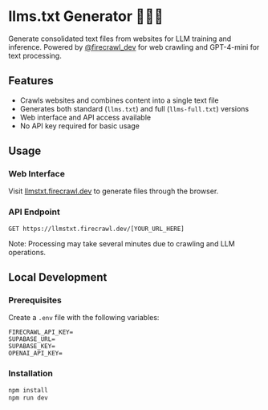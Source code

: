 # llms.txt Generator 🚀🚀🚀

Generate consolidated text files from websites for LLM training and inference. Powered by [@firecrawl_dev](https://twitter.com/firecrawl_dev) for web crawling and GPT-4-mini for text processing.

## Features
- Crawls websites and combines content into a single text file
- Generates both standard (`llms.txt`) and full (`llms-full.txt`) versions
- Web interface and API access available
- No API key required for basic usage

## Usage

### Web Interface
Visit [llmstxt.firecrawl.dev](https://llmstxt.firecrawl.dev) to generate files through the browser.

### API Endpoint
```
GET https://llmstxt.firecrawl.dev/[YOUR_URL_HERE]
```

Note: Processing may take several minutes due to crawling and LLM operations.

## Local Development

### Prerequisites
Create a `.env` file with the following variables:
```
FIRECRAWL_API_KEY=
SUPABASE_URL=
SUPABASE_KEY=
OPENAI_API_KEY=
```

### Installation
```bash
npm install
npm run dev
```
